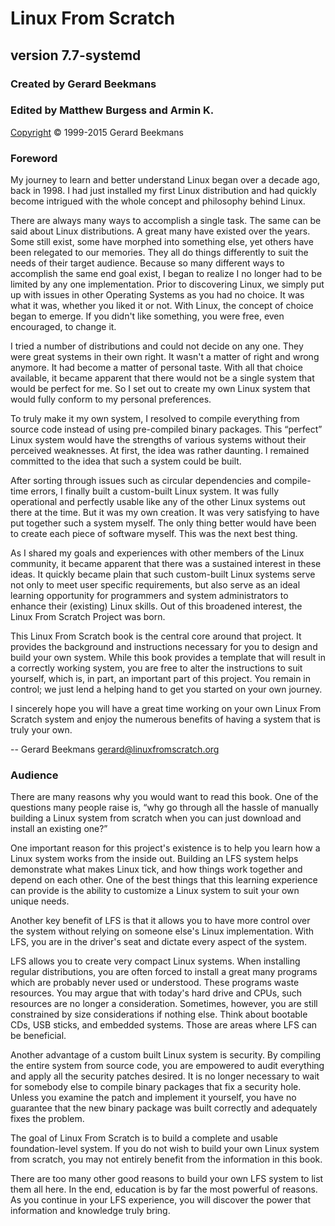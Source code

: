 # Linux From Scratch
## version 7.7-systemd
### Created by Gerard Beekmans
### Edited by Matthew Burgess and Armin K.
<u>Copyright</u> © 1999-2015 Gerard Beekmans
### Foreword
 My journey to learn and better understand Linux began over a decade ago, back in 1998. I had just installed my first Linux distribution and had quickly become intrigued with the whole concept and philosophy behind Linux.

There are always many ways to accomplish a single task. The same can be said about Linux distributions. A great many have existed over the years. Some still exist, some have morphed into something else, yet others have been relegated to our memories. They all do things differently to suit the needs of their target audience. Because so many different ways to accomplish the same end goal exist, I began to realize I no longer had to be limited by any one implementation. Prior to discovering Linux, we simply put up with issues in other Operating Systems as you had no choice. It was what it was, whether you liked it or not. With Linux, the concept of choice began to emerge. If you didn't like something, you were free, even encouraged, to change it.

I tried a number of distributions and could not decide on any one. They were great systems in their own right. It wasn't a matter of right and wrong anymore. It had become a matter of personal taste. With all that choice available, it became apparent that there would not be a single system that would be perfect for me. So I set out to create my own Linux system that would fully conform to my personal preferences.

To truly make it my own system, I resolved to compile everything from source code instead of using pre-compiled binary packages. This “perfect” Linux system would have the strengths of various systems without their perceived weaknesses. At first, the idea was rather daunting. I remained committed to the idea that such a system could be built.

After sorting through issues such as circular dependencies and compile-time errors, I finally built a custom-built Linux system. It was fully operational and perfectly usable like any of the other Linux systems out there at the time. But it was my own creation. It was very satisfying to have put together such a system myself. The only thing better would have been to create each piece of software myself. This was the next best thing.

As I shared my goals and experiences with other members of the Linux community, it became apparent that there was a sustained interest in these ideas. It quickly became plain that such custom-built Linux systems serve not only to meet user specific requirements, but also serve as an ideal learning opportunity for programmers and system administrators to enhance their (existing) Linux skills. Out of this broadened interest, the Linux From Scratch Project was born.

This Linux From Scratch book is the central core around that project. It provides the background and instructions necessary for you to design and build your own system. While this book provides a template that will result in a correctly working system, you are free to alter the instructions to suit yourself, which is, in part, an important part of this project. You remain in control; we just lend a helping hand to get you started on your own journey.

I sincerely hope you will have a great time working on your own Linux From Scratch system and enjoy the numerous benefits of having a system that is truly your own.

--
Gerard Beekmans
gerard@linuxfromscratch.org
### Audience

There are many reasons why you would want to read this book. One of the questions many people raise is, “why go through all the hassle of manually building a Linux system from scratch when you can just download and install an existing one?”

One important reason for this project's existence is to help you learn how a Linux system works from the inside out. Building an LFS system helps demonstrate what makes Linux tick, and how things work together and depend on each other. One of the best things that this learning experience can provide is the ability to customize a Linux system to suit your own unique needs.

Another key benefit of LFS is that it allows you to have more control over the system without relying on someone else's Linux implementation. With LFS, you are in the driver's seat and dictate every aspect of the system.

LFS allows you to create very compact Linux systems. When installing regular distributions, you are often forced to install a great many programs which are probably never used or understood. These programs waste resources. You may argue that with today's hard drive and CPUs, such resources are no longer a consideration. Sometimes, however, you are still constrained by size considerations if nothing else. Think about bootable CDs, USB sticks, and embedded systems. Those are areas where LFS can be beneficial.

Another advantage of a custom built Linux system is security. By compiling the entire system from source code, you are empowered to audit everything and apply all the security patches desired. It is no longer necessary to wait for somebody else to compile binary packages that fix a security hole. Unless you examine the patch and implement it yourself, you have no guarantee that the new binary package was built correctly and adequately fixes the problem.

The goal of Linux From Scratch is to build a complete and usable foundation-level system. If you do not wish to build your own Linux system from scratch, you may not entirely benefit from the information in this book.

There are too many other good reasons to build your own LFS system to list them all here. In the end, education is by far the most powerful of reasons. As you continue in your LFS experience, you will discover the power that information and knowledge truly bring. 